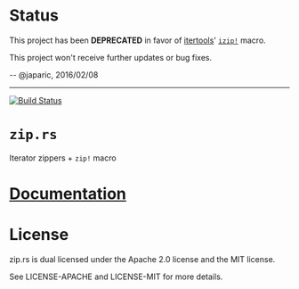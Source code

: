 # Status

This project has been **DEPRECATED** in favor of [itertools]' [`izip!`] macro.

[itertools]: https://crates.io/crates/itertools
[`izip!`]: http://bluss.github.io/rust-itertools/doc/itertools/macro.izip!.html

This project won't receive further updates or bug fixes.

-- @japaric, 2016/02/08

---

[![Build Status][status]](https://travis-ci.org/japaric/zip.rs)

# `zip.rs`

Iterator zippers + `zip!` macro

# [Documentation][docs]

# License

zip.rs is dual licensed under the Apache 2.0 license and the MIT license.

See LICENSE-APACHE and LICENSE-MIT for more details.

[docs]: http://japaric.github.io/zip.rs/zip/
[status]: https://travis-ci.org/japaric/zip.rs.svg?branch=master
